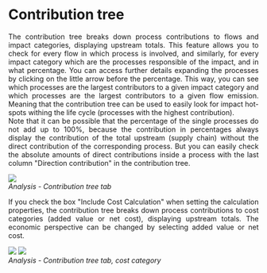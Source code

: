 <div style='text-align: justify;'>

# Contribution tree

The contribution tree breaks down process contributions to flows and impact categories, displaying upstream totals. This feature allows you to check for every flow in which process is involved, and similarly, for every impact category which are the processes responsible of the impact, and in what percentage. You can access further details expanding the processes by clicking on the little arrow before the percentage. This way, you can see which processes are the largest contributors to a given impact category and which processes are the largest contributors to a given flow emission. Meaning that the contribution tree can be used to easily look for impact hot-spots withing the life cycle (processes with the highest contribution).
<br>Note that it can be possible that the percentage of the single processes do not add up to 100%, because the contribution in percentages always display the contribution of the total upstream (supply chain) without the direct contribution of the corresponding process. But you can easily check the absolute amounts of direct contributions inside a process with the last column "Direction contribution" in the contribution tree.  

![](../media/contribution_tree.png)
<br>_Analysis - Contribution tree tab_

If you check the box "Include Cost Calculation" when setting the calculation properties, the contribution tree breaks down process contributions to cost categories (added value or net cost), displaying upstream totals. The economic perspective can be changed by selecting added value or net cost.

![](../media/contribution_tree_2.png) 
![](../media/contribution_tree_3.png) 
<br>_Analysis - Contribution tree tab, cost category_

</div>
